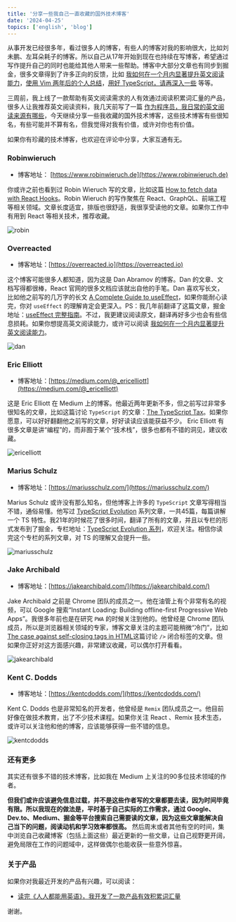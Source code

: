 ```yaml
---
title: '分享一些我自己一直收藏的国外技术博客'
date: '2024-04-25'
topics: ['english', 'blog']
---
```


从事开发已经很多年，看过很多人的博客，有些人的博客对我的影响很大，比如刘未鹏、左耳朵耗子的博客。所以自己从17年开始到现在也持续在写博客，希望通过写作提升自己的同时也能给其他人带来一些帮助。博客中大部分文章也有同步到掘金，很多文章得到了许多正向的反馈，比如 [我如何在一个月内显著提升英文阅读能力](https://juejin.cn/post/7354019135992938536)，[使用 Vim 两年后的个人总结](https://juejin.cn/post/7263676990736220220)，[用好 TypeScript，请再深入一些](https://juejin.cn/post/7154194360232312846) 等等。

三周前，我上线了一款帮助有英文阅读需求的人有效通过阅读积累词汇量的产品，很多人让我推荐英文阅读资料，我几天前写了一篇 [作为程序员，我日常的英文阅读来源有哪些](https://juejin.cn/post/7357172505961480207)，今天继续分享一些我收藏的国外技术博客，这些技术博客有些很知名，有些可能并不算有名，但我觉得对我有价值，或许对你也有价值。

如果你有珍藏的技术博客，也欢迎在评论中分享，大家互通有无。

### Robinwieruch

- 博客地址： [https://www.robinwieruch.de](https://www.robinwieruch.de)

你或许之前也看到过 Robin Wieruch 写的文章，比如这篇 [How to fetch data with React Hooks](https://www.robinwieruch.de/react-hooks-fetch-data/)。Robin Wieruch 的写作聚焦在 React、GraphQL、前端工程等相关领域。文章长度适宜，排版也很舒适，我很享受读他的文章。如果你工作中有用到 React 等相关技术，推荐收藏。

![robin](https://blog-1258648987.cos.ap-shanghai.myqcloud.com/blog/favarite-english-tech-blogs/robin.png)

### Overreacted

- 博客地址：[https://overreacted.io](https://overreacted.io)

这个博客可能很多人都知道，因为这是 Dan Abramov 的博客。Dan 的文章、文档写得都很棒，React 官网的很多文档应该就出自他的手笔。Dan 喜欢写长文，比如他之前写的几万字的长文 [A Complete Guide to useEffect](https://overreacted.io/a-complete-guide-to-useeffect/)，如果你能耐心读完，你对 `useEffect` 的理解肯定会更深入。PS：我几年前翻译了这篇文章，掘金地址：[useEffect 完整指南](https://juejin.cn/post/7260144602471333943)。不过，我更建议阅读原文，翻译再好多少也会有些信息损耗。如果你想提高英文阅读能力，或许可以阅读 [我如何在一个月内显著提升英文阅读能力](https://juejin.cn/post/7354019135992938536)。

![dan](https://blog-1258648987.cos.ap-shanghai.myqcloud.com/blog/favarite-english-tech-blogs/dan.png)

### Eric Elliott

- 博客地址：[https://medium.com/@_ericelliott](https://medium.com/@_ericelliott)

这是 Eric Elliott 在 Medium 上的博客。他最近两年更新不多，但之前写过非常多很知名的文章，比如这篇讨论 `TypeScript` 的文章：[The TypeScript Tax](https://medium.com/javascript-scene/the-typescript-tax-132ff4cb175b)。如果你愿意，可以好好翻翻他之前写的文章，好好读读应该能获益不少。 Eric Elliott 有很多文章是讲“编程”的，而非囿于某个“技术栈”，很多也都有不错的洞见，建议收藏。

![ericelliott](https://blog-1258648987.cos.ap-shanghai.myqcloud.com/blog/favarite-english-tech-blogs/ericelliott.png)


### Marius Schulz

- 博客地址：[https://mariusschulz.com/](https://mariusschulz.com/)

Marius Schulz 或许没有那么知名，但他博客上许多的 `TypeScript` 文章写得相当不错，通俗易懂。他写过 [TypeScript Evolution](https://mariusschulz.com/blog/series/typescript-evolution) 系列文章，一共45篇，每篇讲解一个 TS 特性。我21年的时候花了很多时间，翻译了所有的文章，并且以专栏的形式发布到了掘金，专栏地址：[TypeScript Evolution 系列](https://juejin.cn/column/7026521661352607781)，欢迎关注。相信你读完这个专栏的系列文章，对 TS 的理解又会提升一些。

![mariusschulz](https://blog-1258648987.cos.ap-shanghai.myqcloud.com/blog/favarite-english-tech-blogs/mariusschulz.png)


### Jake Archibald

- 博客地址：[https://jakearchibald.com/](https://jakearchibald.com/)

Jake Archibald 之前是 Chrome 团队的成员之一。他在油管上有个非常有名的视频，可以 Google 搜索“Instant Loading: Building offline-first Progressive Web Apps”。我很多年前也是在研究 `PWA` 的时候关注到他的。他曾经是 Chrome 团队成员，所以是浏览器相关领域的专家，博客文章关注的主题可能稍微“冷门”，比如 [The case against self-closing tags in HTML](https://jakearchibald.com/2023/against-self-closing-tags-in-html/)这篇讨论 `/>` 闭合标签的文章。但如果你正好对这方面感兴趣，非常建议收藏，可以偶尔打开看看。

![jakearchibald](https://blog-1258648987.cos.ap-shanghai.myqcloud.com/blog/favarite-english-tech-blogs/jakearchibald.png)

### Kent C. Dodds

- 博客地址：[https://kentcdodds.com/](https://kentcdodds.com/)

Kent C. Dodds 也是非常知名的开发者，他曾经是 `Remix` 团队成员之一。他目前好像在做技术教育，出了不少技术课程。如果你关注 React 、Remix 技术生态，或许可以关注他和他的博客，应该能够获得一些不错的信息。


![kentcdodds](https://blog-1258648987.cos.ap-shanghai.myqcloud.com/blog/favarite-english-tech-blogs/kentcdodds.png)


### 还有更多

其实还有很多不错的技术博客，比如我在 Medium 上关注的90多位技术领域的作者。

**但我们或许应该避免信息过载，并不是这些作者写的文章都要去读，因为时间毕竟有限。所以我现在的做法是，平时基于自己实际的工作需求，通过 Google、Dev.to、Medium、掘金等平台搜索自己需要读的文章，因为这些文章能解决自己当下的问题，阅读动机和学习效率都很高。** 然后周末或者其他有空的时间，集中浏览自己收藏博客（包括上面这些）最近更新的一些文章，让自己视野更开阔，避免局限在工作的问题域中，这样做偶尔也能收获一些意外惊喜。


### 关于产品

如果你对我最近开发的产品有兴趣，可以阅读：

- [读完《人人都能用英语》，我开发了一款产品有效积累词汇量](https://juejin.cn/post/7352751855333900322)

谢谢。


